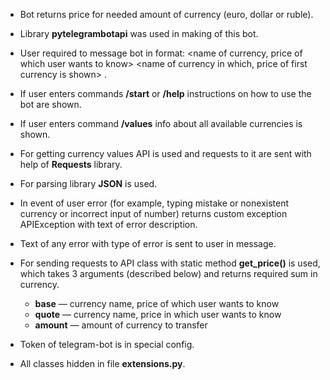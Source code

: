 * Bot returns price for needed amount of currency (euro, dollar or ruble).

* Library **pytelegrambotapi** was used in making of this bot.

* User required to message bot in format: <name of currency, price of which user wants to know> <name of currency in which, price of first currency is shown> <amount of first currency>.

* If user enters commands **/start** or **/help** instructions on how to use the bot are shown.

* If user enters command **/values** info about all available currencies is shown.

* For getting currency values API is used and requests to it are sent with help of **Requests** library.

* For parsing library **JSON** is used.

* In event of user error (for example, typing mistake or nonexistent currency or incorrect input of number) returns custom exception APIException with text of error description.

* Text of any error with type of error is sent to user in message.

* For sending requests to API class with static method **get_price()** is used, which takes 3 arguments (described below) and returns required sum in currency.
  * **base** — currency name, price of which user wants to know
  * **quote** — currency name, price in which user wants to know
  * **amount** — amount of currency to transfer

* Token of telegram-bot is in special config.

* All classes hidden in file **extensions.py**.
